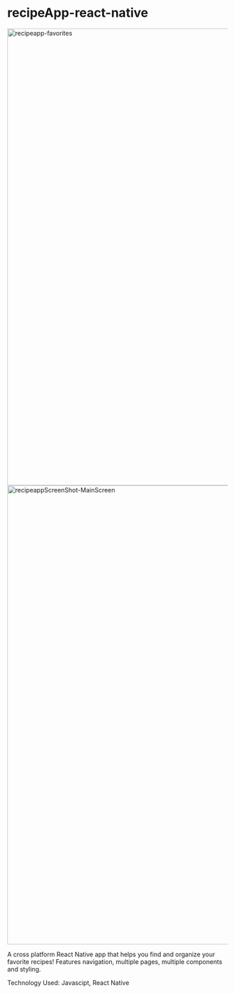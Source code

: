 # recipeApp-react-native

<img width="1045" alt="recipeapp-favorites" src="https://user-images.githubusercontent.com/50594925/88216994-be282100-cc12-11ea-8973-e1f491693d4f.png">

<img width="1050" alt="recipeappScreenShot-MainScreen" src="https://user-images.githubusercontent.com/50594925/88216813-7c977600-cc12-11ea-94be-f7cc7450ed47.png">


A cross platform React Native app that helps you find and organize your favorite recipes!  Features navigation, multiple pages, multiple components and styling.

Technology Used: Javascipt, React Native


